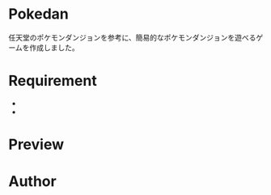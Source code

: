 # Pokedan
任天堂のポケモンダンジョンを参考に、簡易的なポケモンダンジョンを遊べるゲームを作成しました。


# Requirement
 
* 
* 
 
# Preview

# Author



